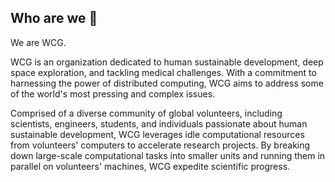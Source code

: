 ## Who are we 👋

We are WCG.

WCG is an organization dedicated to human sustainable development, deep space exploration, and tackling medical challenges. With a commitment to harnessing the power of distributed computing, WCG aims to address some of the world's most pressing and complex issues.

Comprised of a diverse community of global volunteers, including scientists, engineers, students, and individuals passionate about human sustainable development, WCG leverages idle computational resources from volunteers' computers to accelerate research projects. By breaking down large-scale computational tasks into smaller units and running them in parallel on volunteers' machines, WCG expedite scientific progress.
<!--

**Here are some ideas to get you started:**

🙋‍♀️ A short introduction - what is your organization all about?
🌈 Contribution guidelines - how can the community get involved?
👩‍💻 Useful resources - where can the community find your docs? Is there anything else the community should know?
🍿 Fun facts - what does your team eat for breakfast?
🧙 Remember, you can do mighty things with the power of [Markdown](https://docs.github.com/github/writing-on-github/getting-started-with-writing-and-formatting-on-github/basic-writing-and-formatting-syntax)
-->

